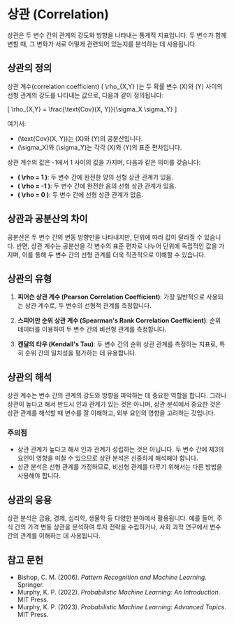 # 상관 (Correlation)

상관은 두 변수 간의 관계의 강도와 방향을 나타내는 통계적 지표입니다. 두 변수가 함께 변할 때, 그 변화가 서로 어떻게 관련되어 있는지를 분석하는 데 사용됩니다.

## 상관의 정의

상관 계수(correlation coefficient) \( \rho_{X,Y} \)는 두 확률 변수 \(X\)와 \(Y\) 사이의 선형 관계의 강도를 나타내는 값으로, 다음과 같이 정의됩니다:

\[
\rho_{X,Y} = \frac{\text{Cov}(X, Y)}{\sigma_X \sigma_Y}
\]

여기서:
- \(\text{Cov}(X, Y)\)는 \(X\)와 \(Y\)의 공분산입니다.
- \(\sigma_X\)와 \(\sigma_Y\)는 각각 \(X\)와 \(Y\)의 표준 편차입니다.

상관 계수의 값은 -1에서 1 사이의 값을 가지며, 다음과 같은 의미를 갖습니다:
- **\( \rho = 1 \)**: 두 변수 간에 완전한 양의 선형 상관 관계가 있음.
- **\( \rho = -1 \)**: 두 변수 간에 완전한 음의 선형 상관 관계가 있음.
- **\( \rho = 0 \)**: 두 변수 간에 선형 상관 관계가 없음.

## 상관과 공분산의 차이

공분산은 두 변수 간의 변동 방향만을 나타내지만, 단위에 따라 값이 달라질 수 있습니다. 반면, 상관 계수는 공분산을 각 변수의 표준 편차로 나누어 단위에 독립적인 값을 가지며, 이를 통해 두 변수 간의 선형 관계를 더욱 직관적으로 이해할 수 있습니다.

## 상관의 유형

1. **피어슨 상관 계수 (Pearson Correlation Coefficient)**: 가장 일반적으로 사용되는 상관 계수로, 두 변수의 선형적 관계를 측정합니다.

2. **스피어만 순위 상관 계수 (Spearman's Rank Correlation Coefficient)**: 순위 데이터를 이용하여 두 변수 간의 비선형 관계를 측정합니다.

3. **켄달의 타우 (Kendall's Tau)**: 두 변수 간의 순위 상관 관계를 측정하는 지표로, 특히 순위 간의 일치성을 평가하는 데 유용합니다.

## 상관의 해석

상관 계수는 변수 간의 관계의 강도와 방향을 파악하는 데 중요한 역할을 합니다. 그러나 상관이 높다고 해서 반드시 인과 관계가 있는 것은 아니며, 상관 분석에서 중요한 것은 상관 관계를 해석할 때 변수를 잘 이해하고, 외부 요인의 영향을 고려하는 것입니다.

### 주의점
- 상관 관계가 높다고 해서 인과 관계가 성립하는 것은 아닙니다. 두 변수 간에 제3의 요인이 영향을 미칠 수 있으므로 상관 분석은 신중하게 해석해야 합니다.
- 상관 분석은 선형 관계를 가정하므로, 비선형 관계를 다루기 위해서는 다른 방법을 사용해야 합니다.

## 상관의 응용

상관 분석은 금융, 경제, 심리학, 생물학 등 다양한 분야에서 활용됩니다. 예를 들어, 주식 간의 가격 변동 상관을 분석하여 투자 전략을 수립하거나, 사회 과학 연구에서 변수 간의 관계를 이해하는 데 사용됩니다.

## 참고 문헌

- Bishop, C. M. (2006). *Pattern Recognition and Machine Learning*. Springer.
- Murphy, K. P. (2022). *Probabilistic Machine Learning: An Introduction*. MIT Press.
- Murphy, K. P. (2023). *Probabilistic Machine Learning: Advanced Topics*. MIT Press.
